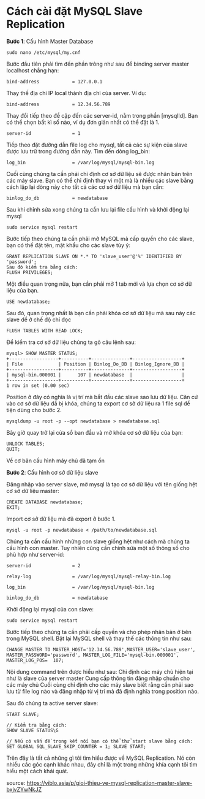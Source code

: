 # Cách cài đặt MySQL Slave Replication
**Bước 1**: Cấu hình Master Database
```
sudo nano /etc/mysql/my.cnf
```
Bước đầu tiên phải tìm đến phần trông như sau để binding server master localhost chẳng hạn:
```
bind-address            = 127.0.0.1
```
Thay thế địa chỉ IP local thành địa chỉ của server. Ví dụ:
```
bind-address            = 12.34.56.789
```
Thay đổi tiếp theo đề cập đến các server-id, nằm trong phần [mysqlId]. Bạn có thể chọn bất kì số nào, ví dụ đơn giản nhất có thể đặt là 1.
```
server-id               = 1
```
Tiếp theo đặt đường dẫn file log cho mysql, tất cả các sự kiện của slave được lưu trữ trong đường dẫn này. Tìm đến dòng log_bin:
```
log_bin                 = /var/log/mysql/mysql-bin.log
```
Cuối cùng chúng ta cần phải chỉ định cơ sở dữ liệu sẽ được nhân bản trên các máy slave. Bạn có thể chỉ định thay vì một mà là nhiều các slave bằng cách lặp lại dòng này cho tất cả các cơ sở dữ liệu mà bạn cần:
```
binlog_do_db            = newdatabase
```
Sau khi chỉnh sửa xong chúng ta cần lưu lại file cấu hình và khởi động lại mysql
```
sudo service mysql restart
```
Bước tiếp theo chúng ta cần phải mở MySQL mà cấp quyền cho các slave, bạn có thể đặt tên, mật khẩu cho các slave tùy ý:
```
GRANT REPLICATION SLAVE ON *.* TO 'slave_user'@'%' IDENTIFIED BY 'password';
Sau đó kiểm tra bằng cách:
FLUSH PRIVILEGES;
```
Một điều quan trọng nữa, bạn cần phải mở 1 tab mới và lựa chọn cơ sở dữ liệu của bạn.
```
USE newdatabase;
```
Sau đó, quan trọng nhất là bạn cần phải khóa cơ sở dữ liệu mà sau này các slave để ở chế độ chỉ đọc
```
FLUSH TABLES WITH READ LOCK;
```
Để kiểm tra cơ sở dữ liệu chúng ta gõ câu lệnh sau:
```
mysql> SHOW MASTER STATUS;
+------------------+----------+--------------+------------------+
| File             | Position | Binlog_Do_DB | Binlog_Ignore_DB |
+------------------+----------+--------------+------------------+
| mysql-bin.000001 |      107 | newdatabase  |                  |
+------------------+----------+--------------+------------------+
1 row in set (0.00 sec)
```
Position ở đây có nghĩa là vị trí mà bắt đầu các slave sao lưu dữ liệu. Căn cứ vào cơ sở dữ liệu đã bị khóa, chúng ta export cơ sở dữ liệu ra 1 file sql để tiện dùng cho bước 2.
```
mysqldump -u root -p --opt newdatabase > newdatabase.sql
```
Bây giờ quay trở lại cửa sổ ban đầu và mở khóa cơ sở dữ liệu của bạn:
```
UNLOCK TABLES;
QUIT;
```
Về cơ bản cấu hình máy chủ đã tạm ổn

**Bước 2**: Cấu hình cơ sở dữ liệu slave

Đăng nhập vào server slave, mở mysql là tạo cơ sở dữ liệu với tên giống hệt cơ sở dữ liệu master:
```
CREATE DATABASE newdatabase;
EXIT;
```
Import cơ sở dữ liệu mà đã export ở bước 1.
```
mysql -u root -p newdatabase < /path/to/newdatabase.sql
```
Chúng ta cần cấu hình những con slave giống hệt như cách mà chúng ta cấu hình con master. Tuy nhiên cũng cần chỉnh sửa một số thông số cho phù hợp như server-id:
```
server-id               = 2

relay-log               = /var/log/mysql/mysql-relay-bin.log

log_bin                 = /var/log/mysql/mysql-bin.log

binlog_do_db            = newdatabase
```
Khởi động lại mysql của con slave:
```
sudo service mysql restart
```
Bước tiếp theo chúng ta cần phải cấp quyền và cho phép nhân bản ở bên trong MySQL shell. Bật lại MySQL shell và thay thế các thông tin như sau:
```
CHANGE MASTER TO MASTER_HOST='12.34.56.789',MASTER_USER='slave_user', MASTER_PASSWORD='password', MASTER_LOG_FILE='mysql-bin.000001', MASTER_LOG_POS=  107;
```
Nội dung command trên được hiểu như sau:
Chỉ định các máy chủ hiện tại như là slave của server master
Cung cấp thông tin đăng nhập chuẩn cho các máy chủ
Cuối cùng chỉ định cho các máy slave biết rằng cần phải sao lưu từ file log nào và đăng nhập từ vị trí mà đã định nghĩa trong position nào.

Sau đó chúng ta active server slave:
```
START SLAVE;

// Kiểm tra bằng cách:
SHOW SLAVE STATUS\G

// Nếu có vấn đề trong kết nối bạn có thể thử start slave bằng cách:
SET GLOBAL SQL_SLAVE_SKIP_COUNTER = 1; SLAVE START;
```
Trên đây là tất cả những gì tôi tìm hiểu được về MySQL Replication. Nó còn nhiều các góc cạnh khác nhau, đây chỉ là một trong những khía cạnh tôi tìm hiểu một cách khái quát.



source: https://viblo.asia/p/gioi-thieu-ve-mysql-replication-master-slave-bxjvZYwNkJZ
